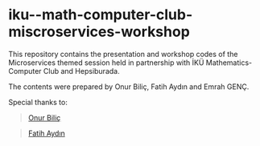 # iku--math-computer-club-miscroservices-workshop
This repository contains the presentation and workshop codes of the Microservices themed session held in partnership with İKÜ Mathematics-Computer Club and Hepsiburada.  

The contents were prepared by Onur Biliç, Fatih Aydın and Emrah GENÇ.

Special thanks to: 
>[Onur Biliç](https://www.linkedin.com/in/onurbilic/)

>[Fatih Aydın](https://www.linkedin.com/in/fatihayydin/)

